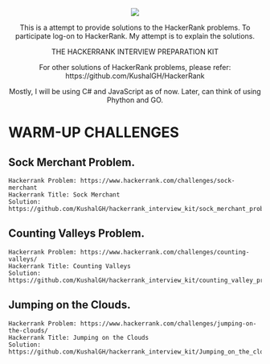

<p align="center">
	<a href="https://www.hackerrank.com/KUSHALS"><img src="http://gradsingames.com/wp-content/uploads/2015/12/title-hackerrank.jpg" ></a>
</p>
<p align="center">
    This is a attempt to provide solutions to the HackerRank problems. To participate log-on to HackerRank.
    My attempt is to explain the solutions. 
</p>
<p align="center">
	THE HACKERRANK INTERVIEW PREPARATION KIT
</p>
<p align="center">
	For other solutions of HackerRank problems, please refer: https://github.com/KushalGH/HackerRank 
</p>
<p align="center">
	Mostly, I will be using C# and JavaScript as of now. Later, can think of using Phython and GO. 
</p>


# WARM-UP CHALLENGES

## Sock Merchant Problem.

```
Hackerrank Problem: https://www.hackerrank.com/challenges/sock-merchant
Hackerrank Title: Sock Merchant
Solution: https://github.com/KushalGH/hackerrank_interview_kit/sock_merchant_problem/solution.js 
```

## Counting Valleys Problem.

```
Hackerrank Problem: https://www.hackerrank.com/challenges/counting-valleys/
Hackerrank Title: Counting Valleys
Solution: https://github.com/KushalGH/hackerrank_interview_kit/counting_valley_problem/CountingValeey.cs 
```

## Jumping on the Clouds.

```
Hackerrank Problem: https://www.hackerrank.com/challenges/jumping-on-the-clouds/
Hackerrank Title: Jumping on the Clouds
Solution: https://github.com/KushalGH/hackerrank_interview_kit/Jumping_on_the_clouds/Program.cs 
```